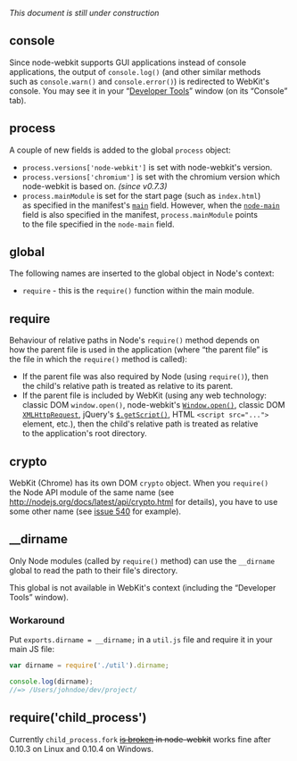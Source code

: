 _This document is still under construction_

## console
Since node-webkit supports GUI applications instead of console applications, the output of `console.log()` (and other similar methods such as `console.warn()` and `console.error()`) is redirected to WebKit's console. You may see it in your “[Developer Tools](Debugging-with-devtools)” window (on its “Console” tab).

## process
A couple of new fields is added to the global `process` object:
* `process.versions['node-webkit']` is set with node-webkit's version.
* `process.versions['chromium']` is set with the chromium version which node-webkit is based on. _(since v0.7.3)_
* `process.mainModule` is set for the start page (such as `index.html`) as specified in the manifest's [`main`](Manifest-format#main) field. However, when the [`node-main`](Manifest-format#node-main) field is also specified in the manifest, `process.mainModule` points to the file specified in the `node-main` field.

## global
The following names are inserted to the global object in Node's context:
* `require` - this is the `require()` function within the main module.

## require
Behaviour of relative paths in Node's `require()` method depends on how the parent file is used in the application (where “the parent file” is the file in which the `require()` method is called):
* If the parent file was also required by Node (using `require()`), then the child's relative path is treated as relative to its parent.
* If the parent file is included by WebKit (using any web technology: classic DOM `window.open()`, node-webkit's [`Window.open()`](Window#openurl-options), classic DOM [`XMLHttpRequest`](https://developer.mozilla.org/en/docs/DOM/XMLHttpRequest), jQuery's [`$.getScript()`](http://api.jquery.com/jQuery.getScript/), HTML `<script src="...">` element, etc.), then the child's relative path is treated as relative to the application's root directory.

## crypto
WebKit (Chrome) has its own DOM `crypto` object. When you `require()` the Node API module of the same name (see http://nodejs.org/docs/latest/api/crypto.html for details), you have to use some other name (see [issue 540](https://github.com/rogerwang/node-webkit/issues/540) for example).

## __dirname
Only Node modules (called by `require()` method) can use the `__dirname` global to read the path to their file's directory.

This global is not available in WebKit's context (including the “Developer Tools” window).

### Workaround

Put `exports.dirname = __dirname;` in a `util.js` file and require it in your main JS file:

```js
var dirname = require('./util').dirname;

console.log(dirname);
//=> /Users/johndoe/dev/project/
```

## require('child_process')

Currently `child_process.fork` ~~[is broken](https://github.com/rogerwang/node-webkit/issues/213) in node-webkit~~
works fine after 0.10.3 on Linux and 0.10.4 on Windows.